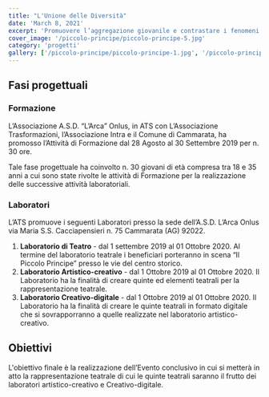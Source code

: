 ```yaml
---
title: "L'Unione delle Diversità"
date: 'March 8, 2021'
excerpt: 'Promuovere l’aggregazione giovanile e contrastare i fenomeni di marginalità e isolamento sociale.'
cover_image: '/piccolo-principe/piccolo-principe-5.jpg'
category: 'progetti'
gallery: ['/piccolo-principe/piccolo-principe-1.jpg', '/piccolo-principe/piccolo-principe-2.jpg', '/piccolo-principe/piccolo-principe-3.jpg', '/piccolo-principe/piccolo-principe-4.jpg', '/piccolo-principe/piccolo-principe-5.jpg', '/piccolo-principe/piccolo-principe-6.jpg' , '/piccolo-principe/piccolo-principe-7.jpg' , '/piccolo-principe/piccolo-principe-8.jpg' , '/piccolo-principe/piccolo-principe-9.jpg' , '/piccolo-principe/piccolo-principe-10.jpg' , '/piccolo-principe/piccolo-principe-11.jpg' , '/piccolo-principe/piccolo-principe-12.jpg' , '/piccolo-principe/piccolo-principe-13.jpg' , '/piccolo-principe/piccolo-principe-14.jpg' , '/piccolo-principe/piccolo-principe-15.jpg' , '/piccolo-principe/piccolo-principe-16.jpg' , '/piccolo-principe/piccolo-principe-17.jpg' , '/piccolo-principe/piccolo-principe-18.jpg' , '/piccolo-principe/piccolo-principe-19.jpg' , '/piccolo-principe/piccolo-principe-20.jpg' , '/piccolo-principe/piccolo-principe-21.jpg' , '/piccolo-principe/piccolo-principe-22.jpg' , '/piccolo-principe/piccolo-principe-23.jpg']
---
```


##  Fasi progettuali

### Formazione

L’Associazione A.S.D. “L’Arca” Onlus, in ATS con L’Associazione Trasformazioni, l’Associazione Intra e il Comune di Cammarata, ha promosso l’Attività di Formazione dal 28 Agosto al 30 Settembre 2019 per n. 30 ore.

Tale fase progettuale ha coinvolto n. 30 giovani di età compresa tra 18 e 35 anni a cui sono state rivolte le attività di Formazione per la realizzazione delle successive attività laboratoriali.

### Laboratori
L’ATS promuove i seguenti Laboratori presso la sede dell’A.S.D. L’Arca Onlus via Maria S.S. Cacciapensieri n. 75 Cammarata (AG) 92022.

1. **Laboratorio di Teatro** - dal 1 settembre 2019 al 01 Ottobre 2020. Al termine del laboratorio teatrale i beneficiari porteranno in scena “Il Piccolo Principe” presso le vie del centro storico.
2. **Laboratorio Artistico-creativo** - dal 1 Ottobre 2019 al 01 Ottobre 2020. Il Laboratorio ha la finalità di creare quinte ed elementi teatrali per la rappresentazione teatrale.
3. **Laboratorio Creativo-digitale** - dal 1 Ottobre 2019 al 01 Ottobre 2020. Il Laboratorio ha la finalità di creare le quinte teatrali in formato digitale che si sovrapporranno a quelle realizzate nel laboratorio artistico-creativo.

## Obiettivi
L'obiettivo finale è la realizzazione dell’Evento conclusivo in cui si metterà in atto la rappresentazione teatrale di cui le quinte teatrali saranno il frutto dei laboratori artistico-creativo e Creativo-digitale.